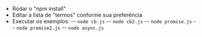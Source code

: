 - Rodar o "npm install"
- Editar a lista de "termos" conforme sua preferência
- Executar os exemplos:
-- `node cb.js`
-- `node cb2.js`
-- `node promise.js`
-- `node promise2.js`
-- `node async.js`
